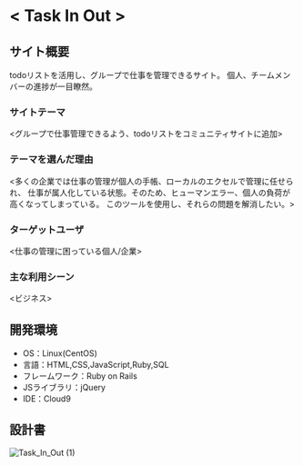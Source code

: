 # < Task In Out > #

## サイト概要
todoリストを活用し、グループで仕事を管理できるサイト。
個人、チームメンバーの進捗が一目瞭然。
### サイトテーマ
<グループで仕事管理できるよう、todoリストをコミュニティサイトに追加>

### テーマを選んだ理由
<多くの企業では仕事の管理が個人の手帳、ローカルのエクセルで管理に任せられ、
仕事が属人化している状態。そのため、ヒューマンエラー、個人の負荷が高くなってしまっている。
このツールを使用し、それらの問題を解消したい。>

### ターゲットユーザ
<仕事の管理に困っている個人/企業>

### 主な利用シーン
<ビジネス>

## 開発環境
- OS：Linux(CentOS)
- 言語：HTML,CSS,JavaScript,Ruby,SQL
- フレームワーク：Ruby on Rails
- JSライブラリ：jQuery
- IDE：Cloud9

## 設計書
![Task_In_Out (1)](https://user-images.githubusercontent.com/104051986/176986863-8e5487fc-aeef-43f3-8155-ad16c4e1e735.jpg)





